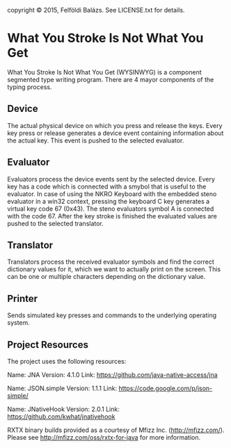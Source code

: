 copyright © 2015, Felföldi Balázs. See LICENSE.txt for details.

# What You Stroke Is Not What You Get

What You Stroke Is Not What You Get (WYSINWYG) is a component segmented type writing program. There are 4 mayor components of the typing process.

Device
------
The actual physical device on which you press and release the keys. Every key press or release generates a device event containing information about the actual key. This event is pushed to the selected evaluator.

Evaluator
---------
Evaluators process the device events sent by the selected device. Every key has a code which is connected with a smybol that is useful to the evaluator. In case of using the NKRO Keyboard with the embedded steno evaluator in a win32 context, pressing the keyboard C key generates a virtual key code 67 (0x43). The steno evaluators symbol A is connected with the code 67. After the key stroke is finished the evaluated values are pushed to the selected translator.

Translator
----------
Translators process the received evaluator symbols and find the correct dictionary values for it, which we want to actually print on the screen. This can be one or multiple characters depending on the dictionary value.

Printer
-------
Sends simulated key presses and commands to the underlying operating system.

Project Resources
-------
The project uses the following resources:

Name: JNA
Version: 4.1.0
Link: https://github.com/java-native-access/jna

Name: JSON.simple
Version: 1.1.1
Link: https://code.google.com/p/json-simple/

Name: JNativeHook
Version: 2.0.1
Link: https://github.com/kwhat/jnativehook

RXTX binary builds provided as a courtesy of Mfizz Inc. (http://mfizz.com/).
Please see http://mfizz.com/oss/rxtx-for-java for more information.